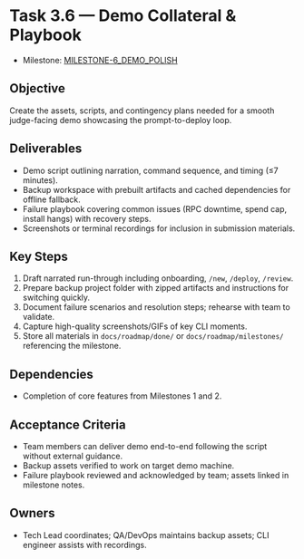 # Task 3.6 — Demo Collateral & Playbook

- Milestone: [MILESTONE-6_DEMO_POLISH](../milestones/MILESTONE-6_DEMO_POLISH.md)

## Objective
Create the assets, scripts, and contingency plans needed for a smooth judge-facing demo showcasing the prompt-to-deploy loop.

## Deliverables
- Demo script outlining narration, command sequence, and timing (≤7 minutes).
- Backup workspace with prebuilt artifacts and cached dependencies for offline fallback.
- Failure playbook covering common issues (RPC downtime, spend cap, install hangs) with recovery steps.
- Screenshots or terminal recordings for inclusion in submission materials.

## Key Steps
1. Draft narrated run-through including onboarding, `/new`, `/deploy`, `/review`.
2. Prepare backup project folder with zipped artifacts and instructions for switching quickly.
3. Document failure scenarios and resolution steps; rehearse with team to validate.
4. Capture high-quality screenshots/GIFs of key CLI moments.
5. Store all materials in `docs/roadmap/done/` or `docs/roadmap/milestones/` referencing the milestone.

## Dependencies
- Completion of core features from Milestones 1 and 2.

## Acceptance Criteria
- Team members can deliver demo end-to-end following the script without external guidance.
- Backup assets verified to work on target demo machine.
- Failure playbook reviewed and acknowledged by team; assets linked in milestone notes.

## Owners
- Tech Lead coordinates; QA/DevOps maintains backup assets; CLI engineer assists with recordings.
